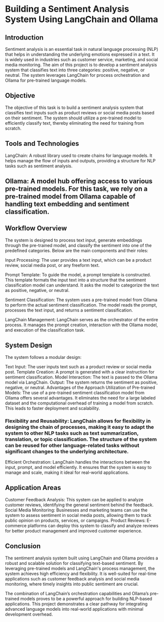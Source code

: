 # Building a Sentiment Analysis System Using LangChain and Ollama

## Introduction
Sentiment analysis is an essential task in natural language processing (NLP) that helps in understanding the underlying emotions expressed in a text. It is widely used in industries such as customer service, marketing, and social media monitoring. The aim of this project is to develop a sentiment analysis system that classifies text into three categories: positive, negative, or neutral. The system leverages LangChain for process orchestration and Ollama for pre-trained language models.

## Objective
The objective of this task is to build a sentiment analysis system that classifies text inputs such as product reviews or social media posts based on their sentiment. The system should utilize a pre-trained model to efficiently classify text, thereby eliminating the need for training from scratch.

## Tools and Technologies
LangChain: A robust library used to create chains for language models. It helps manage the flow of inputs and outputs, providing a structure for NLP tasks such as sentiment analysis.

## Ollama: A model hub offering access to various pre-trained models. For this task, we rely on a pre-trained model from Ollama capable of handling text embedding and sentiment classification.

## Workflow Overview
The system is designed to process text input, generate embeddings through the pre-trained model, and classify the sentiment into one of the predefined categories. Below are the main components and their roles:

Input Processing: The user provides a text input, which can be a product review, social media post, or any freeform text.

Prompt Template: To guide the model, a prompt template is constructed. This template formats the input text into a structure that the sentiment classification model can understand. It asks the model to categorize the text as positive, negative, or neutral.

Sentiment Classification: The system uses a pre-trained model from Ollama to perform the actual sentiment classification. The model reads the prompt, processes the text input, and returns a sentiment classification.

LangChain Management: LangChain serves as the orchestrator of the entire process. It manages the prompt creation, interaction with the Ollama model, and execution of the classification task.

## System Design
The system follows a modular design:

Text Input: The user inputs text such as a product review or social media post.
Template Creation: A prompt is generated with a clear instruction for sentiment classification.
Model Interaction: The text is passed to the Ollama model via LangChain.
Output: The system returns the sentiment as positive, negative, or neutral.
Advantages of the Approach
Utilization of Pre-trained Models: The use of a pre-trained sentiment classification model from Ollama offers several advantages. It eliminates the need for a large labeled dataset and the computational overhead of training a model from scratch. This leads to faster deployment and scalability.

### Flexibility and Reusability: LangChain allows for flexibility in designing the chain of processes, making it easy to adapt the system to other NLP tasks such as text summarization, translation, or topic classification. The structure of the system can be reused for other language-related tasks without significant changes to the underlying architecture.

Efficient Orchestration: LangChain handles the interactions between the input, prompt, and model efficiently. It ensures that the system is easy to manage and scale, making it ideal for real-world applications.

## Application Areas
Customer Feedback Analysis: This system can be applied to analyze customer reviews, identifying the general sentiment behind the feedback.
Social Media Monitoring: Businesses and marketing teams can use the system to assess sentiment in social media posts, allowing them to track public opinion on products, services, or campaigns.
Product Reviews: E-commerce platforms can deploy this system to classify and analyze reviews for better product management and improved customer experience.

## Conclusion
The sentiment analysis system built using LangChain and Ollama provides a robust and scalable solution for classifying text-based sentiment. By leveraging pre-trained models and LangChain's process management, the system achieves high efficiency and flexibility. It is well-suited for real-time applications such as customer feedback analysis and social media monitoring, where timely insights into public sentiment are crucial.

The combination of LangChain’s orchestration capabilities and Ollama’s pre-trained models proves to be a powerful approach for building NLP-based applications. This project demonstrates a clear pathway for integrating advanced language models into real-world applications with minimal development overhead.
